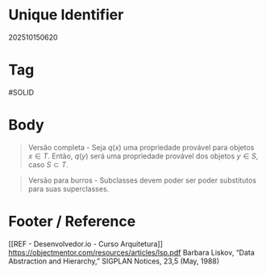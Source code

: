 # Unique Identifier
202510150620

# Tag
#SOLID 

# Body
> Versão completa - Seja $q(x)$ uma propriedade provável para objetos $x \in T$. Então, $q(y)$ será uma propriedade provável dos objetos $y \in S$, caso $S \subset T$.

> Versão para burros - Subclasses devem poder ser poder substitutos para suas superclasses.


# Footer / Reference
[[REF - Desenvolvedor.io - Curso Arquitetura]]
https://objectmentor.com/resources/articles/lsp.pdf
Barbara Liskov, “Data Abstraction and Hierarchy,” SIGPLAN Notices, 23,5 (May, 1988)